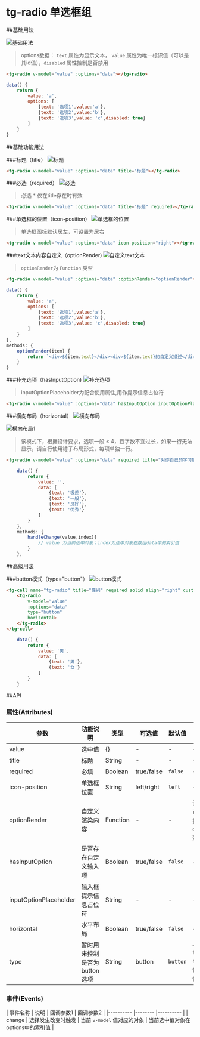 # tg-radio 单选框组

##基础用法

![基础用法](../static/mobile/radio/radio.png)
>options数据： `text` 属性为显示文本， `value` 属性为唯一标识值（可以是其id值），`disabled` 属性控制是否禁用

```html
<tg-radio v-model="value" :options="data"></tg-radio>
```
```js
data() {
	return {
		value: 'a',
		options: [
			{text: '选项1',value:'a'}, 
			{text: '选项2',value:'b'}, 
			{text: '选项3',value: 'c',disabled: true}
		]
	}
}
```

##基础功能用法

###标题（title）
![标题](../static/mobile/radio/radio_title.png)

```html
<tg-radio v-model="value" :options="data" title="标题"></tg-radio>
```
###必选（required）
![必选](../static/mobile/radio/radio_required.png)

>必选 * 仅在title存在时有效

```html
<tg-radio v-model="value" :options="data" title="标题" required></tg-radio>
```
###单选框的位置（icon-position）
![单选框的位置](../static/mobile/radio/radio_icon_position.png)

>单选框图标默认居左，可设置为居右

```html
<tg-radio v-model="value" :options="data" icon-position="right"></tg-radio>
```

###text文本内容自定义（optionRender)
![自定义text文本](../static/mobile/radio/radio_optionRender.png)

>`optionRender`为 `Function` 类型

```html
<tg-radio v-model="value" :options="data" :optionRender="optionRender"></tg-radio>
```
```js
data() {
	return {
		value: 'a',
		options: [
			{text: '选项1',value:'a'}, 
			{text: '选项2',value:'b'}, 
			{text: '选项3',value: 'c',disabled: true}
		]
	}
},
methods: {
	optionRender(item) {
		return `<div>${item.text}</div><div>${item.text}的自定义描述</div>`
	}
}
```
###补充选项（hasInputOption)
![补充选项](../static/mobile/radio/radio_hasInputOption.png)

>inputOptionPlaceholder为配合使用属性,用作提示信息占位符

```html
<tg-radio v-model="value" :options="data" hasInputOption inputOptionPlaceholder="输入其他答案"></tg-radio>
```
###横向布局（horizontal）
![横向布局](../static/mobile/radio/radio_horizontal.png)

![横向布局1](../static/mobile/radio/radio_horizontal1.png)

> 该模式下，根据设计要求，选项一般 ≤ 4，且字数不宜过长，如果一行无法显示，请自行使用锤子布局形式，每项单独一行。

```html
<tg-radio v-model="value" :options="data" required title="对你自己的学习能力评分" horizontal @change="handleChange"></tg-radio>
```
```js
	data() {
		return {
			value: '',
			data: [
				{text: '极差'}, 
				{text: '一般'}, 
				{text: '良好'},
				{text: '优秀'}
			]
		}
	},
	methods: {
		handleChange(value,index){
			// value 为当前选中对象；index为选中对象在数组data中的索引值
		}
	},
```

##高级用法

###button模式（type="button"）
![button模式](../static/mobile/radio/radio_button.png)

```html
<tg-cell name="tg-radio" title="性别" required solid align="right" customized>
	<tg-radio
		v-model="value"
		:options="data"
		type="button"
		horizontal>
	</tg-radio>
</tg-cell>
```
```js
	data() {
		return {
			value: '男',
			data: [
				{text: '男'}, 
				{text: '女'}
			]
		}
	}
```

##API

### 属性(Attributes)

| 参数 | 功能说明 | 类型 | 可选值 | 默认值 | 备注 |
|------|-------|---------|-------|--------|--------|
| value | 选中值 | {} | - | - | - |
| title | 标题 | String | - | - | - |
| required | 必填 | Boolean | true/false | `false` | - |
| icon-position | 单选框位置 | String | left/right | `left` | - |
| optionRender | 自定义渲染内容 | Function | - | - | 该方法可用来扩展options数据 |
| hasInputOption | 是否存在自定义输入项 | Boolean | true/false | `false` | - |
| inputOptionPlaceholder | 输入框提示信息占位符 | String | - | - | - |
| horizontal | 水平布局 | Boolean | true/false | `false` | - |
| type | 暂时用来控制是否为button选项 | String | button | `button` | 一般与 `tg-cell` 组件组合使用 |

### 事件(Events)
| 事件名称 | 说明 | 回调参数1 | 回调参数2 |
|---------- |-------- |---------- |
| change | 选择发生改变时触发 | 当前 `v-model` 值对应的对象 | 当前选中值对象在options中的索引值 |
